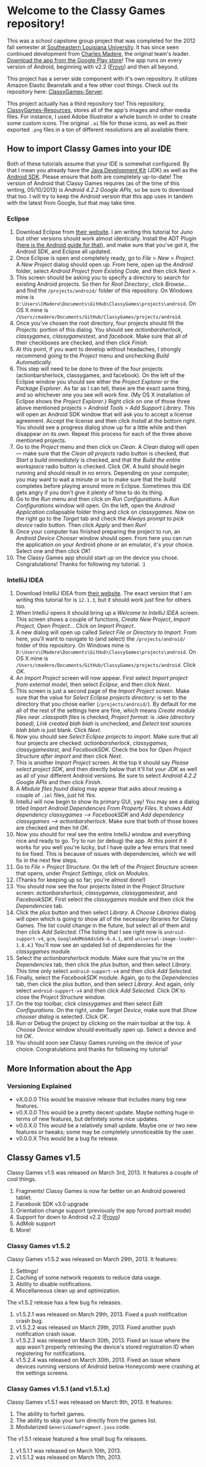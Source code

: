 # Welcome to the Classy Games repository! #
This was a school capstone group project that was completed for the 2012 fall semester at [Southeastern Louisiana University](http://www.selu.edu/). It has since seen continued development from [Charles Madere](http://charlesmadere.com/), the original team's leader. [Download the app from the Google Play store](https://play.google.com/store/apps/details?id=com.charlesmadere.android.classygames)! The app runs on every version of Android, beginning with v2.2 ([Froyo](https://developer.android.com/about/versions/android-2.2.html)) and then all beyond.

This project has a server side component with it's own repository. It utilizes Amazon Elastic Beanstalk and a few other cool things. Check out its repository here: [ClassyGames-Server](https://github.com/ScootrNova/ClassyGames-Server).

This project actually has a third repository too! This repository, [ClassyGames-Resources](https://github.com/ScootrNova/ClassyGames-Resources), stores all of the app's images and other media files. For instance, I used Adobe Illustrator a whole bunch in order to create some custom icons. The original `.ai` file for those icons, as well as their exported `.png` files in a ton of different resolutions are all available there.

## How to import Classy Games into your IDE ##
Both of these tutorials assume that your IDE is somewhat configured. By that I mean you already have the [Java Development Kit](http://www.oracle.com/technetwork/java/javase/downloads/index.html) (JDK) as well as the [Android SDK](https://developer.android.com/sdk/index.html). Please ensure that both are completely up-to-date! The version of Android that Classy Games requires (as of the time of this writing, 05/10/2013) is *Android 4.2.2 Google APIs*, so be sure to download that too. I will try to keep the Android version that this app uses in tandem with the latest from Google, but that may take time.

### Eclipse ###
1. Download Eclipse from [their website](http://www.eclipse.org/downloads/). I am writing this tutorial for Juno but other versions should work almost identically. Install the ADT Plugin ([here is the Android guide for that](https://developer.android.com/sdk/installing/installing-adt.html)), and make sure that you've got it, the Android SDK, and Eclipse all updated.
2. Once Eclipse is open and completely ready, go to *File* > *New* > *Project*. A *New Project* dialog should open up. From here, open up the *Android* folder, select *Android Project from Existing Code*, and then click *Next >*.
3. This screen should be asking you to specify a directory to search for existing Android projects. So then for *Root Directory:*, click *Browse...* and find the `/projects/android/` folder of this repository. On Windows mine is `D:\Users\CMadere\Documents\GitHub\ClassyGames\projects\android`. On OS X mine is `/Users/cmadere/Documents/GitHub/ClassyGames/projects/android`.
4. Once you've chosen the root directory, four projects should fill the *Projects:* portion of this dialog. You should see *actionbarsherlock*, *classygames*, *classygamestest*, and *facebook*. Make sure that all of their checkboxes are checked, and then click *Finish*.
5. At this point, if you want to develop without headaches, I strongly recommend going to the *Project* menu and unchecking *Build Automatically*.
6. This step will need to be done to three of the four projects (actionbarsherlock, classygames, and facebook). On the left of the Eclipse window you should see either the *Project Explorer* or the *Package Explorer*. As far as I can tell, these are the exact same thing, and so whichever one you see will work fine. (My OS X installation of Eclipse shows the *Project Explorer*.) Right click on one of those three above mentioned projects > *Android Tools* > *Add Support Library*. This will open an Android SDK window that will ask you to accept a license agreement. Accept the license and then click *Install* at the bottom right. You should see a progress dialog show up for a little while and then disappear on its own. Repeat this process for each of the three above mentioned projects.
7. Go to the *Project* menu and then click on *Clean*. A *Clean* dialog will open — make sure that the *Clean all projects* radio button is checked, that *Start a build immediately* is checked, and that the *Build the entire workspace* radio button is checked. Click *OK*. A build should begin running and should result in no errors. Depending on your computer, you may want to wait a minute or so to make sure that the build completes before playing around more in Eclipse. Sometimes this IDE gets angry if you don't give it plenty of time to do its thing.
8. Go to the *Run* menu and then click on *Run Configurations*. A *Run Configurations* window will open. On the left, open the *Android Application* collapsable folder thing and click on *classygames*. Now on the right go to the *Target* tab and check the *Always prompt to pick device* radio button. Then click *Apply* and then *Run*!
9. Once your computer has finished preparing the project to run, an *Android Device Chooser* window should open. From here you can run the application on your Android phone or an emulator, it's your choice. Select one and then click *OK*!
10. The Classy Games app should start up on the device you chose. Congratulations! Thanks for following my tutorial. :)

### IntelliJ IDEA ###
1. Download IntelliJ IDEA from [their website](https://www.jetbrains.com/idea/). The exact version that I am writing this tutorial for is `12.1.3`, but it should work just fine for others too.
2. When IntelliJ opens it should bring up a *Welcome to IntelliJ IDEA* screen. This screen shows a couple of functions, *Create New Project*, *Import Project*, *Open Project*... Click on *Import Project*.
3. A new dialog will open up called *Select File or Directory to Import*. From here, you'll want to navigate to (and select) the `/projects/android/` folder of this repository. On Windows mine is `D:\Users\CMadere\Documents\GitHub\ClassyGames\projects\android`. On OS X mine is `/Users/cmadere/Documents/GitHub/ClassyGames/projects/android`. Click *OK*.
4. An *Import Project* screen will now appear. First select *Import project from external model*, then select *Eclipse*, and then click *Next*.
5. This screen is just a second page of the *Import Project* screen. Make sure that the value for *Select Eclipse projects directory:* is set to the directory that you chose earlier (`/projects/android/`). By default for me all of the rest of the settings here are fine, which means *Create module files near .classpath files* is checked, *Project format:* is *.idea (directory based)*, *Link created blah blah* is unchecked, and *Detect test sources blah blah* is just blank. Click *Next*.
6. Now you should see *Select Eclipse projects to import*. Make sure that all four projects are checked: *actionbarsherlock*, *classygames*, *classygamestest*, and *FacebookSDK*. Check the box for *Open Project Structure after import* and then click *Next*.
7. This is another *Import Project* screen. At the top it should say *Please select project SDK*, and then directly below that it'll list your JDK as well as all of your different Android versions. Be sure to select *Android 4.2.2 Google APIs* and then click *Finish*.
8. A *Module files found* dialog may appear that asks about reusing a couple of `.iml` files, just hit *Yes*.
9. IntelliJ will now begin to show its primary GUI, yay! You may see a dialog titled *Import Android Dependencies From Property Files*. It shows *Add dependency classygames --> FacebookSDK* and *Add dependency classygames --> actionbarsherlock*. Make sure that both of those boxes are checked and then hit *OK*.
10. Now you should for real see the entire IntelliJ window and everything nice and ready to go. Try to run (or debug) the app. At this point if it works for you well you're lucky, but I have quite a few errors that need to be fixed. This is because of issues with dependencies, which we will fix in the next few steps.
11. Go to *File* > *Project Structure*. On the left of the *Project Structure* screen that opens, under *Project Settings*, click on *Modules*.
12. (Thanks for keeping up so far; you're almost done!)
13. You should now see the four projects listed in the *Project Structure* screen: *actionbarsherlock*, *classygames*, *classygamestest*, and *FacebookSDK*. First select the *classygames* module and then click the *Dependencies* tab.
14. Click the *plus* button and then select *Library*. A *Choose Libraries* dialog will open which is going to show all of the necessary libraries for Classy Games. The list could change in the future, but select all of them and then click *Add Selected*. (The listing that I see right now is `android-support-v4`, `gcm`, `GoogleAdMobAdsSdk-6.4.1`, and `universal-image-loader-1.8.4`.) You'll now see an updated list of dependencies for the *classygames* module.
15. Select the *actionbarsherlock* module. Make sure that you're on the *Dependencies* tab, then click the *plus* button, and then select *Library*. This time only select `android-support-v4` and then click *Add Selected*.
16. Finally, select the *FacebookSDK* module. Again, go to the *Dependencies* tab, then click the *plus* button, and then select *Library*. And again, only select `android-support-v4` and then click *Add Selected*. Click *OK* to close the *Project Structure* window.
17. On the top toolbar, click *classygames* and then select *Edit Configurations*. On the right, under *Target Device*, make sure that *Show chooser dialog* is selected. Click *OK*.
18. Run or Debug the project by clicking on the main toolbar at the top. A *Choose Device* window should eventually open up. Select a device and hit *OK*.
19. You should soon see Classy Games running on the device of your choice. Congratulations and thanks for following my tutorial!


## More Information about the App ##
### Versioning Explained ###
+ vX.0.0.0 This would be massive release that includes many big new features.
+ v0.X.0.0 This would be a pretty decent update. Maybe nothing huge in terms of new features, but definitely some nice updates.
+ v0.0.X.0 This would be a relatively small update. Maybe one or two new features or tweaks; some may be completely unnoticeable by the user.
+ v0.0.0.X This would be a bug fix release.

## Classy Games v1.5 ##
Classy Games v1.5 was released on March 3rd, 2013. It features a couple of cool things.

1. Fragments! Classy Games is now far better on an Android powered tablet.
2. Facebook SDK v3.0 upgrade
3. Orientation change support (previously the app forced portrait mode)
4. Support for down to Android v2.2 ([Froyo](https://developer.android.com/about/versions/android-2.2.html))
5. AdMob support
6. More!

### Classy Games v1.5.2 ###
Classy Games v1.5.2 was released on March 29th, 2013. It features:

1. Settings!
2. Caching of some network requests to reduce data usage.
3. Ability to disable notifications.
4. Miscellaneous clean up and optimization.

The v1.5.2 release has a few bug fix releases.

1. v1.5.2.1 was released on March 29th, 2013. Fixed a push notification crash bug.
2. v1.5.2.2 was released on March 29th, 2013. Fixed another push notification crash issue.
3. v1.5.2.3 was released on March 30th, 2013. Fixed an issue where the app wasn't properly retrieving the device's stored registration ID when registering for notifications.
4. v1.5.2.4 was released on March 30th, 2013. Fixed an issue where devices running versions of Android below Honeycomb were crashing at the settings screens.

### Classy Games v1.5.1 (and v1.5.1.x) ###
Classy Games v1.5.1 was released on March 9th, 2013. It features:

1. The ability to forfeit games.
2. The ability to skip your turn directly from the games list.
3. Modularized `GenericGameFragment.java` code.

The v1.5.1 release featured a few small bug fix releases.

1. v1.5.1.1 was released on March 10th, 2013.
2. v1.5.1.2 was released on March 11th, 2013.
